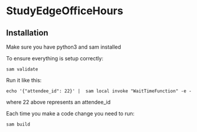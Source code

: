 # StudyEdgeOfficeHours

## Installation
Make sure you have python3 and sam installed


To ensure everything is setup correctly:
```
sam validate
```

Run it like this:
```
echo '{"attendee_id": 22}' |  sam local invoke "WaitTimeFunction" -e -
```
where 22 above represents an attendee_id

Each time you make a code change you need to run:
```
sam build
```
